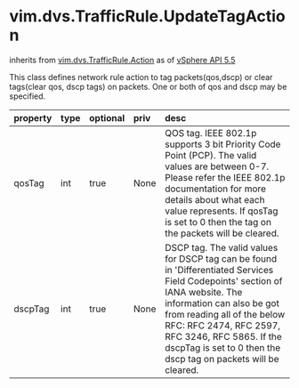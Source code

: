 vim.dvs.TrafficRule.UpdateTagAction
===================================
inherits from [vim.dvs.TrafficRule.Action](docs/vim.dvs.TrafficRule.Action.md)
as of [vSphere API 5.5](vim.version.md#vim.version.version9)


This class defines network rule action to tag packets(qos,dscp) or    clear tags(clear qos, dscp tags) on packets.    One or both of qos and dscp may be specified.

| property | type | optional | priv | desc |
|:---------|:-----|:---------|:-----|:-----|
| qosTag | int | true | None | QOS tag. IEEE 802.1p supports 3 bit Priority Code Point (PCP).    The valid values are between 0-7. Please refer the IEEE 802.1p    documentation for more details about what each value represents.    If qosTag is set to 0 then the tag on the packets will be cleared. |
| dscpTag | int | true | None | DSCP tag. The valid values for DSCP tag can be found in    'Differentiated Services Field Codepoints' section of IANA website.    The information can also be got from reading all of the below RFC:    RFC 2474, RFC 2597, RFC 3246, RFC 5865.    If the dscpTag is set to 0 then the dscp tag on packets will be cleared. |


